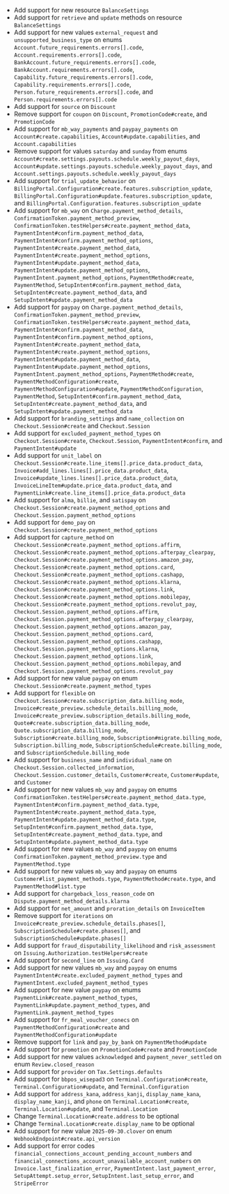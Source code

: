 * Add support for new resource `BalanceSettings`
* Add support for `retrieve` and `update` methods on resource `BalanceSettings`
* Add support for new values `external_request` and `unsupported_business_type` on enums `Account.future_requirements.errors[].code`, `Account.requirements.errors[].code`, `BankAccount.future_requirements.errors[].code`, `BankAccount.requirements.errors[].code`, `Capability.future_requirements.errors[].code`, `Capability.requirements.errors[].code`, `Person.future_requirements.errors[].code`, and `Person.requirements.errors[].code`
* Add support for `source` on `Discount`
* Remove support for `coupon` on `Discount`, `PromotionCode#create`, and `PromotionCode`
* Add support for `mb_way_payments` and `paypay_payments` on `Account#create.capabilities`, `Account#update.capabilities`, and `Account.capabilities`
* Remove support for values `saturday` and `sunday` from enums `Account#create.settings.payouts.schedule.weekly_payout_days`, `Account#update.settings.payouts.schedule.weekly_payout_days`, and `Account.settings.payouts.schedule.weekly_payout_days`
* Add support for `trial_update_behavior` on `BillingPortal.Configuration#create.features.subscription_update`, `BillingPortal.Configuration#update.features.subscription_update`, and `BillingPortal.Configuration.features.subscription_update`
* Add support for `mb_way` on `Charge.payment_method_details`, `ConfirmationToken.payment_method_preview`, `ConfirmationToken.testHelpers#create.payment_method_data`, `PaymentIntent#confirm.payment_method_data`, `PaymentIntent#confirm.payment_method_options`, `PaymentIntent#create.payment_method_data`, `PaymentIntent#create.payment_method_options`, `PaymentIntent#update.payment_method_data`, `PaymentIntent#update.payment_method_options`, `PaymentIntent.payment_method_options`, `PaymentMethod#create`, `PaymentMethod`, `SetupIntent#confirm.payment_method_data`, `SetupIntent#create.payment_method_data`, and `SetupIntent#update.payment_method_data`
* Add support for `paypay` on `Charge.payment_method_details`, `ConfirmationToken.payment_method_preview`, `ConfirmationToken.testHelpers#create.payment_method_data`, `PaymentIntent#confirm.payment_method_data`, `PaymentIntent#confirm.payment_method_options`, `PaymentIntent#create.payment_method_data`, `PaymentIntent#create.payment_method_options`, `PaymentIntent#update.payment_method_data`, `PaymentIntent#update.payment_method_options`, `PaymentIntent.payment_method_options`, `PaymentMethod#create`, `PaymentMethodConfiguration#create`, `PaymentMethodConfiguration#update`, `PaymentMethodConfiguration`, `PaymentMethod`, `SetupIntent#confirm.payment_method_data`, `SetupIntent#create.payment_method_data`, and `SetupIntent#update.payment_method_data`
* Add support for `branding_settings` and `name_collection` on `Checkout.Session#create` and `Checkout.Session`
* Add support for `excluded_payment_method_types` on `Checkout.Session#create`, `Checkout.Session`, `PaymentIntent#confirm`, and `PaymentIntent#update`
* Add support for `unit_label` on `Checkout.Session#create.line_items[].price_data.product_data`, `Invoice#add_lines.lines[].price_data.product_data`, `Invoice#update_lines.lines[].price_data.product_data`, `InvoiceLineItem#update.price_data.product_data`, and `PaymentLink#create.line_items[].price_data.product_data`
* Add support for `alma`, `billie`, and `satispay` on `Checkout.Session#create.payment_method_options` and `Checkout.Session.payment_method_options`
* Add support for `demo_pay` on `Checkout.Session#create.payment_method_options`
* Add support for `capture_method` on `Checkout.Session#create.payment_method_options.affirm`, `Checkout.Session#create.payment_method_options.afterpay_clearpay`, `Checkout.Session#create.payment_method_options.amazon_pay`, `Checkout.Session#create.payment_method_options.card`, `Checkout.Session#create.payment_method_options.cashapp`, `Checkout.Session#create.payment_method_options.klarna`, `Checkout.Session#create.payment_method_options.link`, `Checkout.Session#create.payment_method_options.mobilepay`, `Checkout.Session#create.payment_method_options.revolut_pay`, `Checkout.Session.payment_method_options.affirm`, `Checkout.Session.payment_method_options.afterpay_clearpay`, `Checkout.Session.payment_method_options.amazon_pay`, `Checkout.Session.payment_method_options.card`, `Checkout.Session.payment_method_options.cashapp`, `Checkout.Session.payment_method_options.klarna`, `Checkout.Session.payment_method_options.link`, `Checkout.Session.payment_method_options.mobilepay`, and `Checkout.Session.payment_method_options.revolut_pay`
* Add support for new value `paypay` on enum `Checkout.Session#create.payment_method_types`
* Add support for `flexible` on `Checkout.Session#create.subscription_data.billing_mode`, `Invoice#create_preview.schedule_details.billing_mode`, `Invoice#create_preview.subscription_details.billing_mode`, `Quote#create.subscription_data.billing_mode`, `Quote.subscription_data.billing_mode`, `Subscription#create.billing_mode`, `Subscription#migrate.billing_mode`, `Subscription.billing_mode`, `SubscriptionSchedule#create.billing_mode`, and `SubscriptionSchedule.billing_mode`
* Add support for `business_name` and `individual_name` on `Checkout.Session.collected_information`, `Checkout.Session.customer_details`, `Customer#create`, `Customer#update`, and `Customer`
* Add support for new values `mb_way` and `paypay` on enums `ConfirmationToken.testHelpers#create.payment_method_data.type`, `PaymentIntent#confirm.payment_method_data.type`, `PaymentIntent#create.payment_method_data.type`, `PaymentIntent#update.payment_method_data.type`, `SetupIntent#confirm.payment_method_data.type`, `SetupIntent#create.payment_method_data.type`, and `SetupIntent#update.payment_method_data.type`
* Add support for new values `mb_way` and `paypay` on enums `ConfirmationToken.payment_method_preview.type` and `PaymentMethod.type`
* Add support for new values `mb_way` and `paypay` on enums `Customer#list_payment_methods.type`, `PaymentMethod#create.type`, and `PaymentMethod#list.type`
* Add support for `chargeback_loss_reason_code` on `Dispute.payment_method_details.klarna`
* Add support for `net_amount` and `proration_details` on `InvoiceItem`
* Remove support for `iterations` on `Invoice#create_preview.schedule_details.phases[]`, `SubscriptionSchedule#create.phases[]`, and `SubscriptionSchedule#update.phases[]`
* Add support for `fraud_disputability_likelihood` and `risk_assessment` on `Issuing.Authorization.testHelpers#create`
* Add support for `second_line` on `Issuing.Card`
* Add support for new values `mb_way` and `paypay` on enums `PaymentIntent#create.excluded_payment_method_types` and `PaymentIntent.excluded_payment_method_types`
* Add support for new value `paypay` on enums `PaymentLink#create.payment_method_types`, `PaymentLink#update.payment_method_types`, and `PaymentLink.payment_method_types`
* Add support for `fr_meal_voucher_conecs` on `PaymentMethodConfiguration#create` and `PaymentMethodConfiguration#update`
* Remove support for `link` and `pay_by_bank` on `PaymentMethod#update`
* Add support for `promotion` on `PromotionCode#create` and `PromotionCode`
* Add support for new values `acknowledged` and `payment_never_settled` on enum `Review.closed_reason`
* Add support for `provider` on `Tax.Settings.defaults`
* Add support for `bbpos_wisepad3` on `Terminal.Configuration#create`, `Terminal.Configuration#update`, and `Terminal.Configuration`
* Add support for `address_kana`, `address_kanji`, `display_name_kana`, `display_name_kanji`, and `phone` on `Terminal.Location#create`, `Terminal.Location#update`, and `Terminal.Location`
* Change `Terminal.Location#create.address` to be optional
* Change `Terminal.Location#create.display_name` to be optional
* Add support for new value `2025-09-30.clover` on enum `WebhookEndpoint#create.api_version`
* Add support for error codes `financial_connections_account_pending_account_numbers` and `financial_connections_account_unavailable_account_numbers` on `Invoice.last_finalization_error`, `PaymentIntent.last_payment_error`, `SetupAttempt.setup_error`, `SetupIntent.last_setup_error`, and `StripeError`